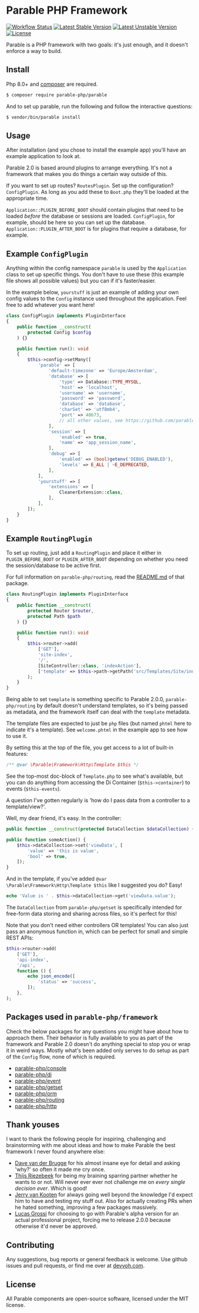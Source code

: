 # Parable PHP Framework

[![Workflow Status](https://github.com/parable-php/framework/workflows/Tests/badge.svg)](https://github.com/parable-php/framework/actions?query=workflow%3ATests)
[![Latest Stable Version](https://poser.pugx.org/parable-php/framework/v/stable)](https://packagist.org/packages/parable-php/framework)
[![Latest Unstable Version](https://poser.pugx.org/parable-php/framework/v/unstable)](https://packagist.org/packages/parable-php/framework)
[![License](https://poser.pugx.org/parable-php/framework/license)](https://packagist.org/packages/parable-php/framework)

Parable is a PHP framework with two goals: it's just enough, and it doesn't enforce a way to build.

## Install

Php 8.0+ and [composer](https://getcomposer.org) are required.

```bash
$ composer require parable-php/parable
```

And to set up parable, run the following and follow the interactive questions:

```bash
$ vendor/bin/parable install
```

## Usage

After installation (and you chose to install the example app) you'll have an example application to look at.

Parable 2.0 is based around plugins to arrange everything. It's not a framework that makes you do things a certain way outside of this.

If you want to set up routes? `RoutesPlugin`. Set up the configuration? `ConfigPlugin`. As long as you add these to `Boot.php` they'll be loaded at the appropriate time.

`Application::PLUGIN_BEFORE_BOOT` should contain plugins that need to be loaded _before_ the database or sessions are loaded. `ConfigPlugin`, for example, should be here so you can set up the database.
`Application::PLUGIN_AFTER_BOOT` is for plugins that require a database, for example.

## Example `ConfigPlugin`

Anything within the config namespace `parable` is used by the `Application` class to set up specific things.
You don't have to use these (this example file shows all possible values) but you can if it's faster/easier.

In the example below, `yourstuff` is just an example of adding your own config values to the `Config` instance used throughout the application. Feel free to add whatever you want here!

```php
class ConfigPlugin implements PluginInterface
{
    public function __construct(
        protected Config $config
    ) {}

    public function run(): void
    {
        $this->config->setMany([
            'parable' => [
                'default-timezone' => 'Europe/Amsterdam',
                'database' => [
                    'type' => Database::TYPE_MYSQL,
                    'host' => 'localhost',
                    'username' => 'username',
                    'password' => 'password',
                    'database' => 'database',
                    'charSet' => 'utf8mb4',
                    'port' => 40673,
                    // all other values, see https://github.com/parable-php/orm/blob/master/README.md for more
                ],
                'session' => [
                    'enabled' => true,
                    'name' => 'app_session_name',
                ],
                'debug' => [
                    'enabled' => (bool)getenv('DEBUG_ENABLED'),
                    'levels' => E_ALL | ~E_DEPRECATED,
                ],
            ],
            'yourstuff' => [
                'extensions' => [
                    CleanerExtension::class,
                ],
            ],
        ]);
    }
}
```

## Example `RoutingPlugin`

To set up routing, just add a `RoutingPlugin` and place it either in `PLUGIN_BEFORE_BOOT` or `PLUGIN_AFTER_BOOT` depending on whether you need the session/database to be active first.

For full information on `parable-php/routing`, read the [README.md](https://github.com/parable-php/routing) of that package.

```php
class RoutingPlugin implements PluginInterface
{
    public function __construct(
        protected Router $router,
        protected Path $path
    ) {}

    public function run(): void
    {
        $this->router->add(
            ['GET'],
            'site-index',
            '/',
            [SiteController::class, 'indexAction'],
            ['template' => $this->path->getPath('src/Templates/Site/index.phtml')]
        );
    }
}
```

Being able to set `template` is something specific to Parable 2.0.0, `parable-php/routing` by default doesn't understand templates, so it's being passed as metadata, and the framework itself can deal with the `template` metadata.

The template files are expected to just be `php` files (but named `phtml` here to indicate it's a template). See `welcome.phtml` in the example app to see how to use it.

By setting this at the top of the file, you get access to a lot of built-in features:

```php
/** @var \Parable\Framework\Http\Template $this */
```

See the top-most doc-block of `Template.php` to see what's available, but you can do anything from accessing the Di Container (`$this->container`) to events (`$this-events`).

A question I've gotten regularly is 'how do I pass data from a controller to a template/view?'.

Well, my dear friend, it's easy. In the controller:

```php
public function __construct(protected DataCollection $dataCollection) {}

public function someAction() {
    $this->dataCollection->set('viewData', [
        'value' => 'this is value',
        'bool' => true,    
    ]);
}
```

And in the template, if you've added `@var \Parable\Framework\Http\Template $this` like I suggested you do? Easy!

```php
echo 'Value is ' . $this->dataCollection->get('viewData.value');
```

The `DataCollection` from `parable-php/getset` is specifically intended for free-form data storing and sharing across files, so it's perfect for this!

Note that you don't need either controllers OR templates! You can also just pass an anonymous function in, which can be perfect for small and simple REST APIs:

```php
$this->router->add(
    ['GET'],
    'api-index',
    '/api',
    function () {
        echo json_encode([
            'status' => 'success',
        ]);
    },
);
```

## Packages used in `parable-php/framework`

Check the below packages for any questions you might have about how to approach them. Their behavior is fully available to you
as part of the framework and Parable 2.0 doesn't do anything special to stop you or wrap it in weird ways. Mostly what's been
added only serves to do setup as part of the `Config` flow, none of which is required.

- [parable-php/console](https://github.com/parable-php/console)
- [parable-php/di](https://github.com/parable-php/di)
- [parable-php/event](https://github.com/parable-php/event)
- [parable-php/getset](https://github.com/parable-php/getset)
- [parable-php/orm](https://github.com/parable-php/orm)
- [parable-php/routing](https://github.com/parable-php/routing)
- [parable-php/http](https://github.com/parable-php/http)

## Thank youses

I want to thank the following people for inspiring, challenging and brainstorming with me about ideas and how to make Parable the best
framework I never found anywhere else:

- [Dave van der Brugge](https://github.com/dmvdbrugge) for his almost insane eye for detail and asking 'why?' so often it made me cry once.
- [Thijs Riezebeek](https://github.com/Thijs-Riezebeek) for being my braining sparring partner whether he wants to or not. Will never ever ever not challenge me on _every single decision ever_. Which is good!
- [Jerry van Kooten](https://github.com/jerry1970) for always going well beyond the knowledge I'd expect him to have and testing my stuff out. Also for actually creating PRs when he hated something, improving a few packages massively.
- [Lucas Grossi](https://github.com/lgrossi) for choosing to go with Parable's alpha version for an actual professional project, forcing me to release 2.0.0 because otherwise it'd never be approved.

## Contributing

Any suggestions, bug reports or general feedback is welcome. Use github issues and pull requests, or find me over at [devvoh.com](https://devvoh.com).

## License

All Parable components are open-source software, licensed under the MIT license.
